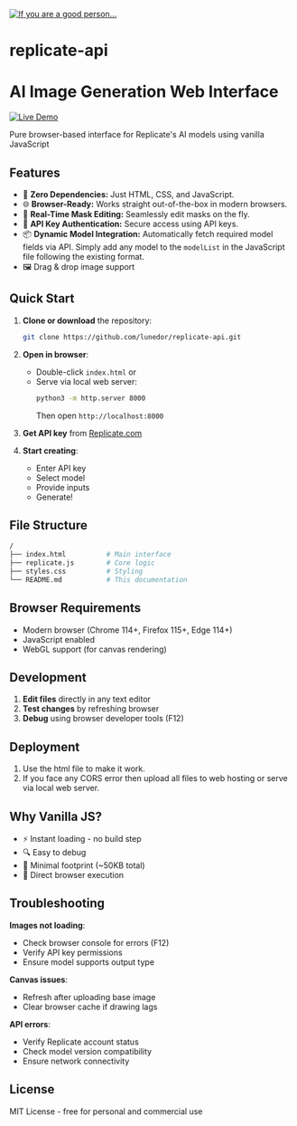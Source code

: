 [![If you are a good person...](https://www.buymeacoffee.com/assets/img/custom_images/orange_img.png)](https://buymeacoffee.com/lunedor)
# replicate-api

# AI Image Generation Web Interface  
[![Live Demo](https://img.shields.io/badge/demo-live-green.svg)](https://tesla.x10.mx/)

Pure browser-based interface for Replicate's AI models using vanilla JavaScript

## Features

- 🚀 **Zero Dependencies:** Just HTML, CSS, and JavaScript.
- 🌐 **Browser-Ready:** Works straight out-of-the-box in modern browsers.
- 🔄 **Real-Time Mask Editing:** Seamlessly edit masks on the fly.
- 🔐 **API Key Authentication:** Secure access using API keys.
- 📦 **Dynamic Model Integration:** Automatically fetch required model fields via API. Simply add any model to the `modelList` in the JavaScript file following the existing format.
- 🖼️ Drag & drop image support

## Quick Start

1. **Clone or download** the repository:
   ```bash
   git clone https://github.com/lunedor/replicate-api.git
   ```

2. **Open in browser**:
   - Double-click `index.html` or
   - Serve via local web server:
     ```bash
     python3 -m http.server 8000
     ```
     Then open `http://localhost:8000`

3. **Get API key** from [Replicate.com](https://replicate.com/account)

4. **Start creating**:
   - Enter API key
   - Select model
   - Provide inputs
   - Generate!

## File Structure
```bash
/
├── index.html          # Main interface
├── replicate.js        # Core logic
├── styles.css          # Styling
└── README.md           # This documentation
```

## Browser Requirements

- Modern browser (Chrome 114+, Firefox 115+, Edge 114+)
- JavaScript enabled
- WebGL support (for canvas rendering)

## Development

1. **Edit files** directly in any text editor
2. **Test changes** by refreshing browser
3. **Debug** using browser developer tools (F12)

## Deployment

1. Use the html file to make it work.
2. If you face any CORS error then upload all files to web hosting or serve via local web server.

## Why Vanilla JS?

- ⚡ Instant loading - no build step
- 🔍 Easy to debug
- 💾 Minimal footprint (~50KB total)
- 🔄 Direct browser execution

## Troubleshooting

**Images not loading**:
- Check browser console for errors (F12)
- Verify API key permissions
- Ensure model supports output type

**Canvas issues**:
- Refresh after uploading base image
- Clear browser cache if drawing lags

**API errors**:
- Verify Replicate account status
- Check model version compatibility
- Ensure network connectivity

## License

MIT License - free for personal and commercial use
